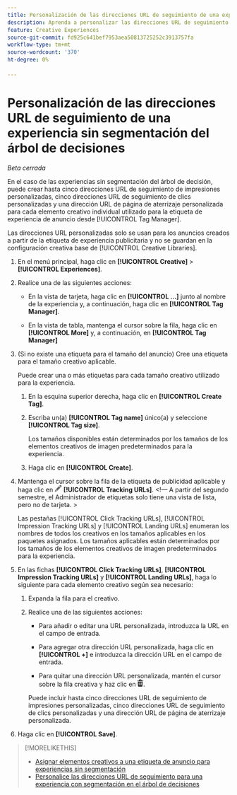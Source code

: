 ```yaml
---
title: Personalización de las direcciones URL de seguimiento de una experiencia sin segmentación
description: Aprenda a personalizar las direcciones URL de seguimiento para cada elemento creativo de una experiencia sin segmentación del árbol de decisiones.
feature: Creative Experiences
source-git-commit: fd925c641bef7953aea50813725252c3913757fa
workflow-type: tm+mt
source-wordcount: '370'
ht-degree: 0%

---
```


# Personalización de las direcciones URL de seguimiento de una experiencia sin segmentación del árbol de decisiones

*Beta cerrada*

En el caso de las experiencias sin segmentación del árbol de decisión, puede crear hasta cinco direcciones URL de seguimiento de impresiones personalizadas, cinco direcciones URL de seguimiento de clics personalizadas y una dirección URL de página de aterrizaje personalizada para cada elemento creativo individual utilizado para la etiqueta de experiencia de anuncio desde [!UICONTROL Tag Manager].

Las direcciones URL personalizadas solo se usan para los anuncios creados a partir de la etiqueta de experiencia publicitaria y no se guardan en la configuración creativa base de [!UICONTROL Creative Libraries].

1. En el menú principal, haga clic en **[!UICONTROL Creative]** > **[!UICONTROL Experiences]**.

1. Realice una de las siguientes acciones:

   * En la vista de tarjeta, haga clic en **[!UICONTROL ...]** junto al nombre de la experiencia y, a continuación, haga clic en **[!UICONTROL Tag Manager]**.

   * En la vista de tabla, mantenga el cursor sobre la fila, haga clic en **[!UICONTROL More]** y, a continuación, en **[!UICONTROL Tag Manager]**

1. (Si no existe una etiqueta para el tamaño del anuncio) Cree una etiqueta para el tamaño creativo aplicable.

   Puede crear una o más etiquetas para cada tamaño creativo utilizado para la experiencia.

   1. En la esquina superior derecha, haga clic en **[!UICONTROL Create Tag]**.

   1. Escriba un(a) **[!UICONTROL Tag name]** único(a) y seleccione **[!UICONTROL Tag size]**.

      Los tamaños disponibles están determinados por los tamaños de los elementos creativos de imagen predeterminados para la experiencia.

   1. Haga clic en **[!UICONTROL Create]**.

1. Mantenga el cursor sobre la fila de la etiqueta de publicidad aplicable y haga clic en ![Editar URL de seguimiento](/help/creative/assets/edit-gray.png "Editar URL de seguimiento") **[!UICONTROL Tracking URLs]**. <!-- For targeted experiences, this is "EDIT Tracking URLs" -->&lt;!— A partir del segundo semestre, el Administrador de etiquetas solo tiene una vista de lista, pero no de tarjeta. >

   Las pestañas [!UICONTROL Click Tracking URLs], [!UICONTROL Impression Tracking URLs] y [!UICONTROL Landing URLs] enumeran los nombres de todos los creativos en los tamaños aplicables en los paquetes asignados. Los tamaños aplicables están determinados por los tamaños de los elementos creativos de imagen predeterminados para la experiencia.<!-- There's no distinct "Creative Sizes" setting. -->

1. En las fichas **[!UICONTROL Click Tracking URLs]**, **[!UICONTROL Impression Tracking URLs]** y **[!UICONTROL Landing URLs]**, haga lo siguiente para cada elemento creativo según sea necesario:

   1. Expanda la fila para el creativo.

   1. Realice una de las siguientes acciones:

      * Para añadir o editar una URL personalizada, introduzca la URL en el campo de entrada.

      * Para agregar otra dirección URL personalizada, haga clic en **[!UICONTROL +]** e introduzca la dirección URL en el campo de entrada.

      * Para quitar una dirección URL personalizada, mantén el cursor sobre la fila creativa y haz clic en ![Eliminar](/help/creative/assets/delete.png "Eliminar").

      Puede incluir hasta cinco direcciones URL de seguimiento de impresiones personalizadas, cinco direcciones URL de seguimiento de clics personalizadas y una dirección URL de página de aterrizaje personalizada.

1. Haga clic en **[!UICONTROL Save]**.

>[!MORELIKETHIS]
>
>* [Asignar elementos creativos a una etiqueta de anuncio para experiencias sin segmentación](experience-tag-assign-creatives.md)
>* [Personalice las direcciones URL de seguimiento para una experiencia con segmentación en el árbol de decisiones](experience-tracking-urls-targeting.md)
